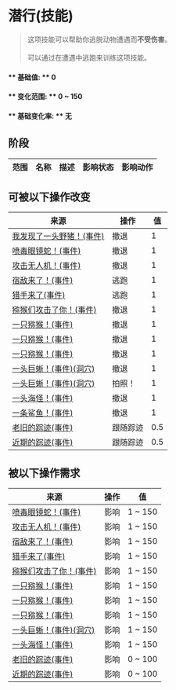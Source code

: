 # 潜行(技能)  
> 这项技能可以帮助你逃脱动物遭遇而<b>不受伤害</b>。<br><br>可以通过在遭遇中逃跑来训练这项技能。  
  
#### ** 基础值: ** 0   
#### ** 变化范围: ** 0 ~ 150  
#### ** 基础变化率: ** 无   
## 阶段  
范围  |  名称  |  描述  |  影响状态  |  影响动作  
----  |  ----  |  ----  |  ----  |  ----  
## 可被以下操作改变  
来源  |  操作  |  值  
----  |  ----  |  ----  
[我发现了一头野猪！(事件)](Event_BoarFight.md)  |  撤退  |  1  
[喷毒眼镜蛇！(事件)](Event_CobraFight.md)  |  撤退  |  1  
[攻击无人机！(事件)](Event_DroneFight.md)  |  撤退  |  1  
[宿敌来了！(事件)](Event_EnemyFight.md)  |  逃跑  |  1  
[猎手来了(事件)](Event_HunterFight.md)  |  逃跑  |  1  
[猕猴们攻击了你！(事件)](Event_MacaqueDenFight.md)  |  撤退  |  1  
[一只猕猴！(事件)](Event_MacaqueFight.md)  |  撤退  |  1  
[一只猕猴！(事件)](Event_MacaqueFightRaid.md)  |  撤退  |  1  
[一只猕猴！(事件)](Event_MacaqueUndeadFight.md)  |  撤退  |  1  
[一头巨蜥！(事件)(洞穴)](Event_MonitorFight.md)  |  撤退  |  1  
[一头巨蜥！(事件)(洞穴)](Event_MonitorFight.md)  |  拍照！  |  1  
[一头海怪！(事件)](Event_SeahoundFight.md)  |  撤退  |  1  
[一条鲨鱼！(事件)](Event_SharkFight.md)  |  撤退  |  1  
[老旧的踪迹(事件)](Event_BoarTrailOld.md)  |  跟随踪迹  |  0.5  
[近期的踪迹(事件)](Event_BoarTrailRecent.md)  |  跟随踪迹  |  0.5  
## 被以下操作需求  
来源  |  操作  |  值  
----  |  ----  |  ----  
[喷毒眼镜蛇！(事件)](Event_CobraFight.md)  |  影响  |  1 ~ 150  
[攻击无人机！(事件)](Event_DroneFight.md)  |  影响  |  1 ~ 150  
[宿敌来了！(事件)](Event_EnemyFight.md)  |  影响  |  1 ~ 150  
[猎手来了(事件)](Event_HunterFight.md)  |  影响  |  1 ~ 150  
[猕猴们攻击了你！(事件)](Event_MacaqueDenFight.md)  |  影响  |  1 ~ 150  
[一只猕猴！(事件)](Event_MacaqueFight.md)  |  影响  |  1 ~ 150  
[一只猕猴！(事件)](Event_MacaqueFightRaid.md)  |  影响  |  1 ~ 150  
[一只猕猴！(事件)](Event_MacaqueUndeadFight.md)  |  影响  |  1 ~ 150  
[一头巨蜥！(事件)(洞穴)](Event_MonitorFight.md)  |  影响  |  1 ~ 150  
[一头海怪！(事件)](Event_SeahoundFight.md)  |  影响  |  1 ~ 150  
[老旧的踪迹(事件)](Event_BoarTrailOld.md)  |  影响  |  0 ~ 100  
[近期的踪迹(事件)](Event_BoarTrailRecent.md)  |  影响  |  0 ~ 100  


<script>document.title="潜行(技能) - 卡牌生存百科 Card Survival Wiki";</script>